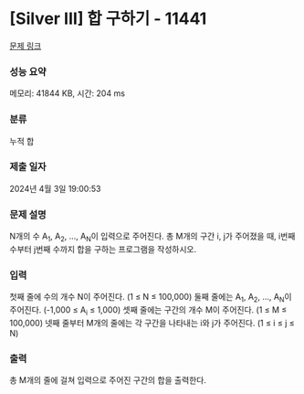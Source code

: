 # [Silver III] 합 구하기 - 11441 

[문제 링크](https://www.acmicpc.net/problem/11441) 

### 성능 요약

메모리: 41844 KB, 시간: 204 ms

### 분류

누적 합

### 제출 일자

2024년 4월 3일 19:00:53

### 문제 설명

<p>N개의 수 A<sub>1</sub>, A<sub>2</sub>, ..., A<sub>N</sub>이 입력으로 주어진다. 총 M개의 구간 i, j가 주어졌을 때, i번째 수부터 j번째 수까지 합을 구하는 프로그램을 작성하시오.</p>

### 입력 

 <p>첫째 줄에 수의 개수 N이 주어진다. (1 ≤ N ≤ 100,000) 둘째 줄에는 A<sub>1</sub>, A<sub>2</sub>, ..., A<sub>N</sub>이 주어진다. (-1,000 ≤ A<sub>i</sub> ≤ 1,000) 셋째 줄에는 구간의 개수 M이 주어진다. (1 ≤ M ≤ 100,000) 넷째 줄부터 M개의 줄에는 각 구간을 나타내는 i와 j가 주어진다. (1 ≤ i ≤ j ≤ N)</p>

### 출력 

 <p>총 M개의 줄에 걸쳐 입력으로 주어진 구간의 합을 출력한다.</p>

